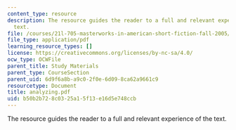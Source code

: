 ```yaml
---
content_type: resource
description: The resource guides the reader to a full and relevant experience of the
  text.
file: /courses/21l-705-masterworks-in-american-short-fiction-fall-2005/b50b2b728c0325a15f13e16d5e748ccb_analyzing.pdf
file_type: application/pdf
learning_resource_types: []
license: https://creativecommons.org/licenses/by-nc-sa/4.0/
ocw_type: OCWFile
parent_title: Study Materials
parent_type: CourseSection
parent_uid: 6d9f6a8b-a9c0-2f0e-6d09-8ca62a9661c9
resourcetype: Document
title: analyzing.pdf
uid: b50b2b72-8c03-25a1-5f13-e16d5e748ccb
---
```

The resource guides the reader to a full and relevant experience of the text.